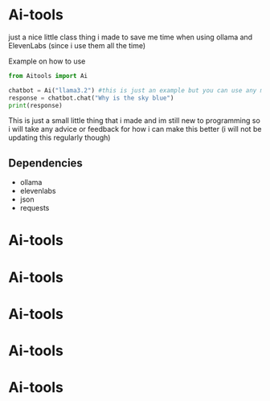 # Ai-tools

just a nice little class thing i made to save me time when using ollama and ElevenLabs (since i use them all the time)

Example on how to use

```py
from Aitools import Ai

chatbot = Ai("llama3.2") #this is just an example but you can use any model
response = chatbot.chat("Why is the sky blue")
print(response)
```

This is just a small little thing that i made and im still new to programming so i will take any advice or feedback for how i can make this better (i will not be updating this regularly though)

## Dependencies
- ollama
- elevenlabs
- json
- requests

# Ai-tools
# Ai-tools
# Ai-tools
# Ai-tools
# Ai-tools
